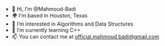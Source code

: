 - 👋 Hi, I’m @Mahmoud-Badi
- 🌍 I'm based in Houston, Texas
- 👀 I’m interested in Algorithms and Data Structures
- 🧠 I’m currently learning C++
- 📫 You can contact me at official.mahmoud.badi@gmail.com

<!---
Mahmoud-Badi/Mahmoud-Badi is a ✨ special ✨ repository because its `README.md` (this file) appears on your GitHub profile.
You can click the Preview link to take a look at your changes.
--->
